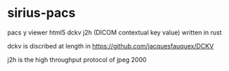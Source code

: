 # sirius-pacs

pacs y viewer html5 dckv j2h (DICOM contextual key value) written in rust

dckv is discribed at length in https://github.com/jacquesfauquex/DCKV

j2h is the high throughput protocol of jpeg 2000
